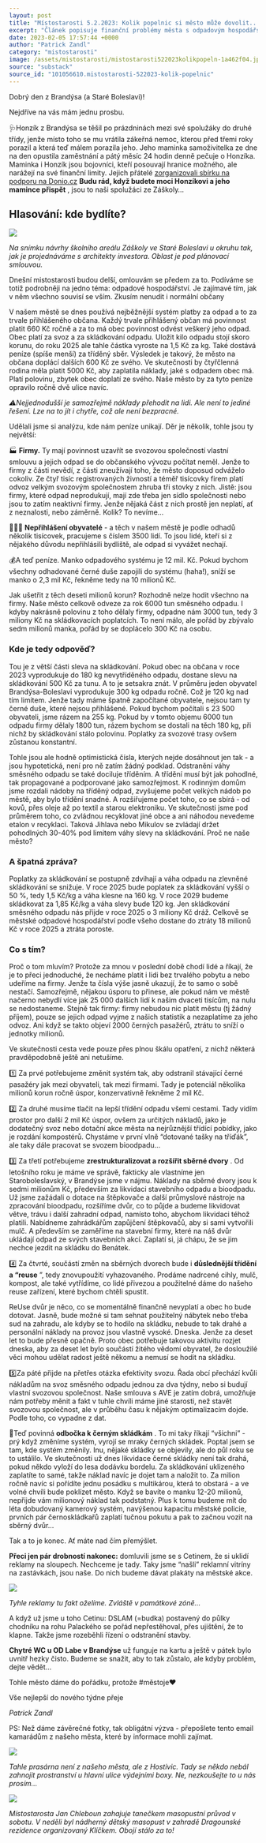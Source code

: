 ```yaml
---
layout: post
title: "Místostarosti 5.2.2023: Kolik popelnic si město může dovolit... "
excerpt: "Článek popisuje finanční problémy města s odpadovým hospodářstvím, kde občané platí jen část nákladů a město doplácí miliony korun ročně. Hlavní příčiny jsou neplatící firmy a nepřihlášení obyvatelé, kteří využívají svoz odpadu bez příspěvku. Řešením by mohla být lepší evidence obyvatel a firem spolu s motivací k vyššímu třídění, což by snížilo náklady na skládkování. Zároveň článek upozorňuje na sbírku pro Honzíka, chlapce s vážnou nemocí, a jeho maminku samoživitelku."
date: 2023-02-05 17:57:44 +0000
author: "Patrick Zandl"
category: "mistostarosti"
image: /assets/mistostarosti/mistostarosti522023kolikpopeln-1a462f04.jpeg
source: "substack"
source_id: "101056610.mistostarosti-522023-kolik-popelnic"
---
```


Dobrý den z Brandýsa (a Staré Boleslavi)!

Nejdříve na vás mám jednu prosbu.

🩺Honzík z Brandýsa se těšil po prázdninách mezi své spolužáky do druhé třídy, jenže místo toho se mu vrátila zákeřná nemoc, kterou před třemi roky porazil a která teď málem porazila jeho. Jeho maminka samoživitelka ze dne na den opustila zaměstnání a pátý měsíc 24 hodin denně pečuje o Honzíka. Maminka i Honzík jsou bojovníci, kteří posouvají hranice možného, ale narážejí na své finanční limity. Jejich přátelé [zorganizovali sbírku na podporu na Donio.cz](https://www.donio.cz/honzik-aneb-maminko-tady-na-svete-je-tak-krasne) **Budu rád, když budete moci Honzíkovi a jeho mamince přispět** , jsou to naši spolužáci ze Záškoly…

## Hlasování: kde bydlíte?

![](/assets/mistostarosti/mistostarosti522023kolikpopeln-1a462f04.jpeg)

*Na snímku návrhy školního areálu Záškoly ve Staré Boleslavi u okruhu tak, jak je projednáváme s architekty investora. Oblast je pod plánovací smlouvou.*

Dnešní mistostarosti budou delší, omlouvám se předem za to. Podíváme se totiž podrobněji na jedno téma: odpadové hospodářství. Je zajímavé tím, jak v něm všechno souvisí se vším. Zkusím nenudit i normální občany

V našem městě se dnes používá nejběžnější systém platby za odpad a to za trvale přihlášeného občana. Každý trvale přihlášený občan má povinnost platit 660 Kč ročně a za to má obec povinnost odvést veškerý jeho odpad. Obec platí za svoz a za skládkování odpadu. Uložit kilo odpadu stojí skoro korunu, do roku 2025 ale tahle částka vyroste na 1,5 Kč za kg. Také dostává peníze (spíše menší) za tříděný sběr. Výsledek je takový, že město na občana doplácí dalších 600 Kč ze svého. Ve skutečnosti by čtyřčlenná rodina měla platit 5000 Kč, aby zaplatila náklady, jaké s odpadem obec má. Platí polovinu, zbytek obec doplatí ze svého. Naše město by za tyto peníze opravilo ročně dvě ulice navíc.

*⚠️Nejjednodušší je samozřejmě náklady přehodit na lidi. Ale není to jediné řešení. Lze na to jít i chytře, což ale není bezpracné.*

Udělali jsme si analýzu, kde nám peníze unikají. Děr je několik, tohle jsou ty největší:

🏭 **Firmy.** Ty mají povinnost uzavřít se svozovou společností vlastní smlouvu a jejich odpad se do občanského vývozu počítat neměl. Jenže to firmy z části nevědí, z části zneužívají toho, že město doposud odváželo cokoliv. Ze čtyř tisíc registrovaných živností a téměř tisícovky firem platí odvoz velkým svozovým společnostem zhruba tři stovky z nich. Jistě: jsou firmy, které odpad neprodukují, mají zde třeba jen sídlo společnosti nebo jsou to zatím neaktivní firmy. Jenže nějaká část z nich prostě jen neplatí, ať z neznalosti, nebo záměrně. Kolik? To nevíme…

👨🏻‍⚖️ **Nepřihlášení obyvatelé** - a těch v našem městě je podle odhadů několik tisícovek, pracujeme s číslem 3500 lidí. To jsou lidé, kteří si z nějakého důvodu nepřihlásili bydliště, ale odpad si vyvážet nechají.

💰A teď peníze. Manko odpadového systému je 12 mil. Kč. Pokud bychom všechny odhadované černé duše zapojili do systému (haha!), sníží se manko o 2,3 mil Kč, řekněme tedy na 10 milionů Kč.

Jak ušetřit z těch deseti milionů korun? Rozhodně nelze hodit všechno na firmy. Naše město celkově odveze za rok 6000 tun směsného odpadu. I kdyby nakrásně polovinu z toho dělaly firmy, odpadne nám 3000 tun, tedy 3 miliony Kč na skládkovacích poplatcích. To není málo, ale pořád by zbývalo sedm milionů manka, pořád by se doplácelo 300 Kč na osobu.

### Kde je tedy odpověď?

Tou je z větší části sleva na skládkování. Pokud obec na občana v roce 2023 vyprodukuje do 180 kg nevytříděného odpadu, dostane slevu na skládkování 500 Kč za tunu. A to je setsakra znát. V průměru jeden obyvatel Brandýsa-Boleslavi vyprodukuje 300 kg odpadu ročně. Což je 120 kg nad tím limitem. Jenže tady máme špatně započítané obyvatele, nejsou tam ty černé duše, které nejsou přihlášené. Pokud bychom počítali s 23 500 obyvateli, jsme rázem na 255 kg. Pokud by v tomto objemu 6000 tun odpadu firmy dělaly 1800 tun, rázem bychom se dostali na těch 180 kg, při nichž by skládkování stálo polovinu. Poplatky za svozové trasy ovšem zůstanou konstantní.

Tohle jsou ale hodně optimistická čísla, kterých nejde dosáhnout jen tak - a jsou hypotetická, není pro ně zatím žádný podklad. Odstranění váhy směsného odpadu se také dociluje tříděním. A třídění musí být jak pohodlné, tak propagované a podporované jako samozřejmost. K rodinným domům jsme rozdali nádoby na tříděný odpad, zvyšujeme počet velkých nádob po městě, aby bylo třídění snadné. A rozšiřujeme počet toho, co se sbírá - od kovů, přes oleje až po textil a starou elektroniku. Ve skutečnosti jsme pod průměrem toho, co zvládnou recyklovat jiné obce a ani náhodou nevedeme etalon v recyklaci. Taková Jihlava nebo Mikulov se zvládají držet pohodlných 30-40% pod limitem váhy slevy na skládkování. Proč ne naše město?

### A špatná zpráva?

Poplatky za skládkování se postupně zdvihají a váha odpadu na zlevněné skládkování se snižuje. V roce 2025 bude poplatek za skládkování vyšší o 50 %, tedy 1,5 Kč/kg a váha klesne na 160 kg. V roce 2029 budeme skládkovat za 1,85 Kč/kg a váha slevy bude 120 kg. Jen skládkování směsného odpadu nás přijde v roce 2025 o 3 miliony Kč dráž. Celkově se městské odpadové hospodářství podle všeho dostane do ztráty 18 milionů Kč v roce 2025 a ztráta poroste.

### Co s tím?

Proč o tom mluvím? Protože za mnou v poslední době chodí lidé a říkají, že je to přeci jednoduché, že necháme platit i lidi bez trvalého pobytu a nebo udeříme na firmy. Jenže ta čísla výše jasně ukazují, že to samo o sobě nestačí. Samozřejmě, nějakou úsporu to přinese, ale pokud nám ve městě načerno nebydlí více jak 25 000 dalších lidí k našim dvaceti tisícům, na nulu se nedostaneme. Stejně tak firmy: firmy nebudou nic platit městu (tj žádný příjem), pouze se jejich odpad vyjme z našich statistik a nezaplatíme za jeho odvoz. Ani když se takto objeví 2000 černých pasažérů, ztrátu to sníží o jednotky milionů.

Ve skutečnosti cesta vede pouze přes plnou škálu opatření, z nichž některá pravděpodobně ještě ani netušíme.

1️⃣ Za prvé potřebujeme změnit systém tak, aby odstranil stávající černé pasažéry jak mezi obyvateli, tak mezi firmami. Tady je potenciál několika milionů korun ročně úspor, konzervativně řekněme 2 mil Kč.

2️⃣ Za druhé musíme tlačit na lepší třídění odpadu všemi cestami. Tady vidím prostor pro další 2 mil Kč úspor, ovšem za určitých nákladů, jako je dodatečný svoz nebo dotační akce města na nejrůznější třídící pobídky, jako je rozdání kompostérů. Chystáme v první vlně “dotované tašky na tříďák”, ale taky dále pracovat se svozem bioodpadu…

3️⃣ Za třetí potřebujeme **zrestrukturalizovat a rozšířit sběrné dvory** . Od letošního roku je máme ve správě, fakticky ale vlastníme jen Staroboleslavský, v Brandýse jsme v nájmu. Náklady na sběrné dvory jsou k sedmi milionům Kč, především za likvidaci stavebního odpadu a bioodpadu. Už jsme zažádali o dotace na štěpkovače a další průmyslové nástroje na zpracování bioodpadu, rozšíříme dvůr, co to půjde a budeme likvidovat větve, trávu i další zahradní odpad, namísto toho, abychom likvidaci téhož platili. Nabídneme zahrádkářům zapůjčení štěpkovačů, aby si sami vytvořili mulč. A především se zaměříme na stavební firmy, které na náš dvůr ukládají odpad ze svých stavebních akcí. Zaplatí si, já chápu, že se jim nechce jezdit na skládku do Benátek.

4️⃣ Za čtvrté, součástí změn na sběrných dvorech bude i **důslednější třídění a “reuse** ”, tedy znovupoužití vyhazovaného. Prodáme nadrcené cihly, mulč, kompost, ale také vytřídíme, co lidé přivezou a použitelné dáme do našeho reuse zařízení, které bychom chtěli spustit.

ReUse dvůr je něco, co se momentálně finančně nevyplatí a obec ho bude dotovat. Jasně, bude možné si tam sehnat použitelný nábytek nebo třeba sud na zahradu, ale kdyby se to hodilo na skládku, nebude to tak drahé a personální náklady na provoz jsou vlastně vysoké. Dneska. Jenže za deset let to bude přesně opačně. Proto obec potřebuje takovou aktivitu rozjet dneska, aby za deset let bylo součástí žitého vědomí obyvatel, že dosloužilé věci mohou udělat radost ještě někomu a nemusí se hodit na skládku.

5️⃣Za páté přijde na přetřes otázka efektivity svozu. Řada obcí přechází kvůli nákladům na svoz směsného odpadu jednou za dva týdny, nebo si budují vlastní svozovou společnost. Naše smlouva s AVE je zatím dobrá, umožňuje nám potřeby měnit a fakt v tuhle chvíli máme jiné starosti, než stavět svozovou společnost, ale v průběhu času k nějakým optimalizacím dojde. Podle toho, co vypadne z dat.

🚯Teď povinná **odbočka k černým skládkám** . To mi taky říkají “všichni” - prý když změníme systém, vyrojí se mraky černých skládek. Poptal jsem se tam, kde systém změnily. Inu, nějaké skládky se objevily, ale do půl roku se to ustálilo. Ve skutečnosti už dnes likvidace černé skládky není tak drahá, pokud někdo vyloží do lesa dodávku bordelu. Za skládkování uklizeného zaplatíte to samé, takže náklad navíc je dojet tam a naložit to. Za milion ročně navíc si pořídíte jednu posádku s multikárou, která to obstará - a ve volné chvíli bude poklízet město. Když se bavíte o manku 12-20 milionů, nepřijde vám milionový náklad tak podstatný. Plus k tomu budeme mít do léta dobudovaný kamerový systém, navýšenou kapacitu městské policie, prvních pár černoskládkařů zaplatí tučnou pokutu a pak to začnou vozit na sběrný dvůr…

Tak a to je konec. Ať máte nad čím přemýšlet.

**Přeci jen pár drobností nakonec:** domluvili jsme se s Cetinem, že si uklidí reklamy na sloupech. Nechceme je tady. Taky jsme “našli” reklamní vitríny na zastávkách, jsou naše. Do nich budeme dávat plakáty na městské akce.

![](/assets/mistostarosti/mistostarosti522023kolikpopeln-c17f58fe.jpeg)

*Tyhle reklamy tu fakt oželíme. Zvláště v památkové zóně…*

A když už jsme u toho Cetinu: DSLAM (=budka) postavený do půlky chodníku na rohu Palackého se pořád nepřestěhoval, přes ujištění, že to klapne. Takže jsme rozeběhli řízení o odstranění stavby.

**Chytré WC u OD Labe v Brandýse** už funguje na kartu a ještě v pátek bylo uvnitř hezky čisto. Budeme se snažit, aby to tak zůstalo, ale kdyby problém, dejte vědět…

Tohle město dáme do pořádku, protože #městoje♥️

Vše nejlepší do nového týdne přeje

*Patrick Zandl*

PS: Než dáme závěrečné fotky, tak obligátní výzva - přepošlete tento email kamarádům z našeho města, které by informace mohli zajímat.

![](/assets/mistostarosti/mistostarosti522023kolikpopeln-dec6ac92.jpeg)

*Tahle prasárna není z našeho města, ale z Hostivic. Tady se někdo nebál zahnojit prostranství u hlavní ulice výdejními boxy. Ne, nezkoušejte to u nás prosím…*

![](/assets/mistostarosti/mistostarosti522023kolikpopeln-fb426d0a.jpeg)

*Místostarosta Jan Chleboun zahajuje tanečkem masopustní průvod v sobotu. V neděli byl nádherný dětský masopust v zahradě Dragounské rezidence organizovaný Klíčkem. Obojí stálo za to!*
